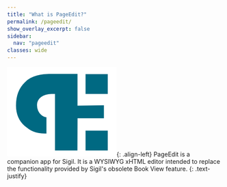 ```yaml
---
title: "What is PageEdit?"
permalink: /pageedit/
show_overlay_excerpt: false
sidebar:
  nav: "pageedit"
classes: wide
---
```


![Sigil icon](/assets/images/pageedit-256.png){: .align-left}
PageEdit is a companion app for Sigil. It is a WYSIWYG xHTML editor intended to replace the functionality provided by Sigil's obsolete Book View feature.
{: .text-justify}
